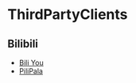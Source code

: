 # ThirdPartyClients

## Bilibili

- [Bili You](https://github.com/lucinhu/bili_you)
- [PiliPala](https://github.com/guozhigq/pilipala)
